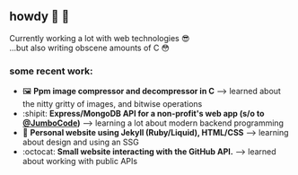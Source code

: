 ## howdy 👋 🤠
Currently working a lot with web technologies 😎  
...but also writing obscene amounts of C 😳

### some recent work:
- :framed_picture: **Ppm image compressor and decompressor in C** --> learned about the nitty gritty of images, and bitwise operations
- :shipit: **Express/MongoDB API for a non-profit's web app (s/o to [@JumboCode](https://github.com/JumboCode))** --> learning a lot about modern backend programming
- :eyes: **Personal website using Jekyll (Ruby/Liquid), HTML/CSS** --> learning about design and using an SSG
- :octocat: **Small website interacting with the GitHub API.** --> learned about working with public APIs

